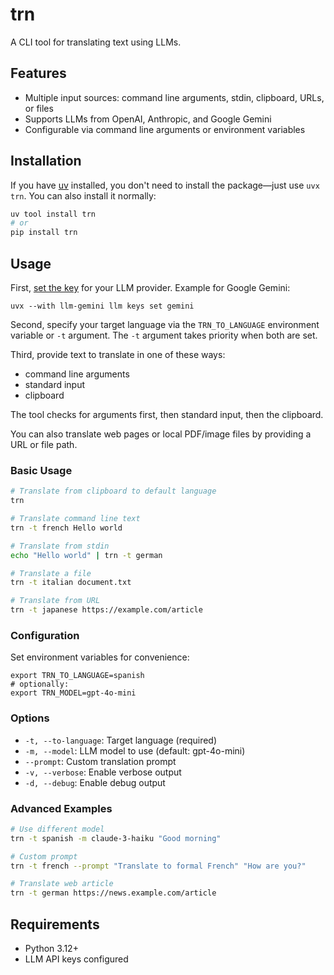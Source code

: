 # trn

A CLI tool for translating text using LLMs.

## Features

- Multiple input sources: command line arguments, stdin, clipboard, URLs, or files
- Supports LLMs from OpenAI, Anthropic, and Google Gemini
- Configurable via command line arguments or environment variables

## Installation

If you have [uv](https://docs.astral.sh/uv/) installed, you don't need to install the
package—just use `uvx trn`. You can also install it normally:

```bash
uv tool install trn
# or
pip install trn
```

## Usage

First, [set the key](https://llm.datasette.io/en/stable/help.html#llm-keys-help) for your LLM
provider. Example for Google Gemini:

    uvx --with llm-gemini llm keys set gemini

Second, specify your target language via the `TRN_TO_LANGUAGE` environment variable or `-t` argument.
The `-t` argument takes priority when both are set.

Third, provide text to translate in one of these ways:

- command line arguments
- standard input
- clipboard

The tool checks for arguments first, then standard input, then the clipboard.

You can also translate web pages or local PDF/image files by providing a URL or file path.

### Basic Usage

```bash
# Translate from clipboard to default language
trn

# Translate command line text
trn -t french Hello world

# Translate from stdin
echo "Hello world" | trn -t german

# Translate a file
trn -t italian document.txt

# Translate from URL
trn -t japanese https://example.com/article
```

### Configuration

Set environment variables for convenience:

    export TRN_TO_LANGUAGE=spanish
    # optionally:
    export TRN_MODEL=gpt-4o-mini

### Options

- `-t, --to-language`: Target language (required)
- `-m, --model`: LLM model to use (default: gpt-4o-mini)
- `--prompt`: Custom translation prompt
- `-v, --verbose`: Enable verbose output
- `-d, --debug`: Enable debug output

### Advanced Examples

```bash
# Use different model
trn -t spanish -m claude-3-haiku "Good morning"

# Custom prompt
trn -t french --prompt "Translate to formal French" "How are you?"

# Translate web article
trn -t german https://news.example.com/article
```

## Requirements

- Python 3.12+
- LLM API keys configured
